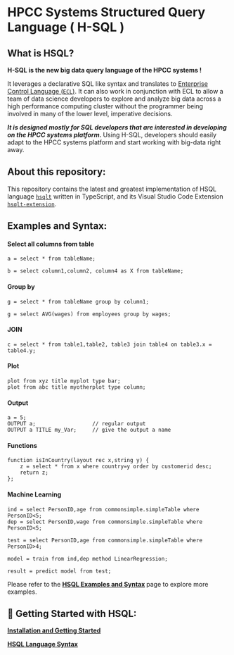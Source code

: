 # HPCC Systems Structured Query Language ( H-SQL )

## What is HSQL?

<b>H-SQL is the new big data query language of the HPCC systems ! </b>

It leverages a declarative SQL like syntax and translates to [Enterprise Control Language (`ECL`)](<https://en.wikipedia.org/wiki/ECL_(data-centric_programming_language)>). It can also work in conjunction with ECL to allow a team of data science developers to explore and analyze big data across a high performance computing cluster without the programmer being involved in many of the lower level, imperative decisions.

<b><i>It is designed mostly for SQL developers that are interested in developing on the HPCC systems platform.</i> </b>Using H-SQL, developers should easily adapt to the HPCC systems platform and start working with big-data right away.

## About this repository:

<!-- The Complete Source Code -->

This repository contains the latest and greatest implementation of HSQL language [`hsqlt`](hsqlt/) written in TypeScript, and its Visual Studio Code Extension [`hsqlt-extension`](hsqlt-extension/).

## Examples and Syntax:

#### Select all columns from table

```hsql
a = select * from tableName;
```


```hsql
b = select column1,column2, column4 as X from tableName;
```

#### Group by

```hsql
g = select * from tableName group by column1;
```

```hsql
g = select AVG(wages) from employees group by wages;
```

#### JOIN

```hsql
c = select * from table1,table2, table3 join table4 on table3.x = table4.y;
```
#### Plot 

```hsql
plot from xyz title myplot type bar;
plot from abc title myotherplot type column;
```

#### Output

```
a = 5;
OUTPUT a;                  // regular output
OUTPUT a TITLE my_Var;     // give the output a name
```

#### Functions


```
function isInCountry(layout rec x,string y) {
    z = select * from x where country=y order by customerid desc;
    return z;
};
```

#### Machine Learning

```hsql
ind = select PersonID,age from commonsimple.simpleTable where PersonID<5;
dep = select PersonID,wage from commonsimple.simpleTable where PersonID<5;

test = select PersonID,age from commonsimple.simpleTable where PersonID>4;

model = train from ind,dep method LinearRegression;

result = predict model from test;
```

Please refer to the <b> [HSQL Examples and Syntax](hsqlt/notes/syntax.md) </b> page to explore more examples.


## 🚀 Getting Started with HSQL:

 <b> [Installation and Getting Started](hsqlt/README.md) </b> 

 <b> [HSQL Language Syntax](hsqlt/notes/syntax.md) </b> 



